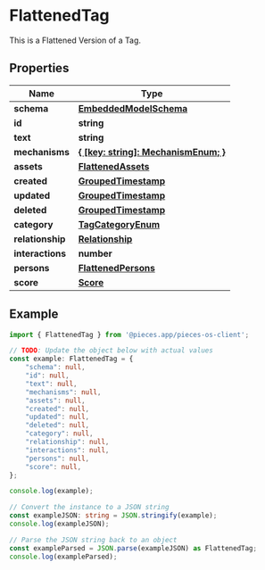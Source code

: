 
# FlattenedTag

This is a Flattened Version of a Tag.

## Properties

Name | Type
------------ | -------------
**schema** | [**EmbeddedModelSchema**](EmbeddedModelSchema)
**id** | **string**
**text** | **string**
**mechanisms** | [**\{ [key: string]: MechanismEnum; \}**](MechanismEnum)
**assets** | [**FlattenedAssets**](FlattenedAssets)
**created** | [**GroupedTimestamp**](GroupedTimestamp)
**updated** | [**GroupedTimestamp**](GroupedTimestamp)
**deleted** | [**GroupedTimestamp**](GroupedTimestamp)
**category** | [**TagCategoryEnum**](TagCategoryEnum)
**relationship** | [**Relationship**](Relationship)
**interactions** | **number**
**persons** | [**FlattenedPersons**](FlattenedPersons)
**score** | [**Score**](Score)

## Example

```typescript
import { FlattenedTag } from '@pieces.app/pieces-os-client';

// TODO: Update the object below with actual values
const example: FlattenedTag = {
    "schema": null,
    "id": null,
    "text": null,
    "mechanisms": null,
    "assets": null,
    "created": null,
    "updated": null,
    "deleted": null,
    "category": null,
    "relationship": null,
    "interactions": null,
    "persons": null,
    "score": null,
};

console.log(example);

// Convert the instance to a JSON string
const exampleJSON: string = JSON.stringify(example);
console.log(exampleJSON);

// Parse the JSON string back to an object
const exampleParsed = JSON.parse(exampleJSON) as FlattenedTag;
console.log(exampleParsed);
```


